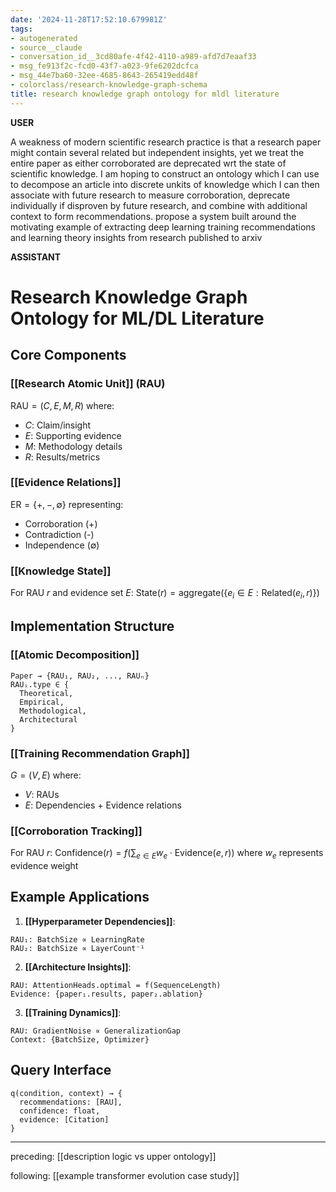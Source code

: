 ```yaml
---
date: '2024-11-28T17:52:10.679981Z'
tags:
- autogenerated
- source__claude
- conversation_id__3cd80afe-4f42-4110-a989-afd7d7eaaf33
- msg_fe913f2c-fcd0-43f7-a023-9fe6202dcfca
- msg_44e7ba60-32ee-4685-8643-265419edd48f
- colorclass/research-knowledge-graph-schema
title: research knowledge graph ontology for mldl literature
---
```


**USER**

A weakness of modern scientific research practice is that a research paper might contain several related but independent insights, yet we treat the entire paper as either corroborated are deprecated wrt the state of scientific knowledge. I am hoping to construct an ontology which I can use to decompose an article into discrete unkits of knowledge which I can then associate with future research to measure corroboration, deprecate individually if disproven by future research, and combine with additional context to form recommendations. propose a system built around the motivating example of extracting deep learning training recommendations and learning theory insights from research published to arxiv


**ASSISTANT**

# Research Knowledge Graph Ontology for ML/DL Literature

## Core Components

### [[Research Atomic Unit]] (RAU)
$\text{RAU} = (C, E, M, R)$ where:
- $C$: Claim/insight
- $E$: Supporting evidence
- $M$: Methodology details
- $R$: Results/metrics

### [[Evidence Relations]]
$\text{ER} = \{+, -, \emptyset\}$ representing:
- Corroboration (+)
- Contradiction (-)
- Independence (∅)

### [[Knowledge State]]
For RAU $r$ and evidence set $E$:
$\text{State}(r) = \text{aggregate}(\{e_i \in E : \text{Related}(e_i, r)\})$

## Implementation Structure

### [[Atomic Decomposition]]
```
Paper → {RAU₁, RAU₂, ..., RAUₙ}
RAUᵢ.type ∈ {
  Theoretical,
  Empirical,
  Methodological,
  Architectural
}
```

### [[Training Recommendation Graph]]
$G = (V, E)$ where:
- $V$: RAUs
- $E$: Dependencies + Evidence relations

### [[Corroboration Tracking]]
For RAU $r$:
$\text{Confidence}(r) = f(\sum_{e \in E} w_e \cdot \text{Evidence}(e, r))$
where $w_e$ represents evidence weight

## Example Applications

1. **[[Hyperparameter Dependencies]]**:
```
RAU₁: BatchSize ∝ LearningRate
RAU₂: BatchSize ∝ LayerCount⁻¹
```

2. **[[Architecture Insights]]**:
```
RAU: AttentionHeads.optimal = f(SequenceLength)
Evidence: {paper₁.results, paper₂.ablation}
```

3. **[[Training Dynamics]]**:
```
RAU: GradientNoise ∝ GeneralizationGap
Context: {BatchSize, Optimizer}
```

## Query Interface
```
q(condition, context) → {
  recommendations: [RAU],
  confidence: float,
  evidence: [Citation]
}
```


---

preceding: [[description logic vs upper ontology]]  


following: [[example transformer evolution case study]]